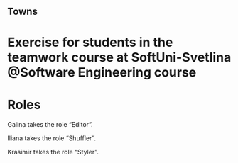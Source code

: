 ## Towns
# Exercise for students in the teamwork course at SoftUni-Svetlina @Software Engineering course

# Roles

Galina takes the role “Editor”.

Iliana takes the role “Shuffler”.

Krasimir takes the role “Styler”.